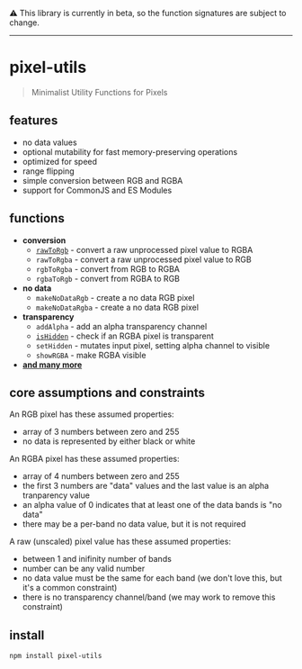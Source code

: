 ⚠️ This library is currently in beta, so the function signatures are subject to change.

---

# pixel-utils
> Minimalist Utility Functions for Pixels

## features
- no data values
- optional mutability for fast memory-preserving operations
- optimized for speed
- range flipping
- simple conversion between RGB and RGBA
- support for CommonJS and ES Modules

## functions
- **conversion**
  - [`rawToRgb`](https://github.com/DanielJDufour/pixel-converters/tree/main/src/raw-to-rgb) - convert a raw unprocessed pixel value to RGBA
  - `rawToRgba` - convert a raw unprocessed pixel value to RGB
  - `rgbToRgba` - convert from RGB to RGBA
  - `rgbaToRgb` - convert from RGBA to RGB
- **no data**
  - `makeNoDataRgb` - create a no data RGB pixel
  - `makeNoDataRgba` - create a no data RGB pixel
- **transparency**
  - `addAlpha` - add an alpha transparency channel
  - [`isHidden`](https://github.com/DanielJDufour/pixel-converters/tree/main/src/is-hidden) - check if an RGBA pixel is transparent
  - `setHidden` - mutates input pixel, setting alpha channel to visible
  - `showRGBA` - make RGBA visible
- **[and many more](https://github.com/DanielJDufour/pixel-utils/tree/main/src)**

## core assumptions and constraints
An RGB pixel has these assumed properties:
- array of 3 numbers between zero and 255
- no data is represented by either black or white

An RGBA pixel has these assumed properties:
- array of 4 numbers between zero and 255
- the first 3 numbers are "data" values and the last value is an alpha tranparency value
- an alpha value of 0 indicates that at least one of the data bands is "no data"
- there may be a per-band no data value, but it is not required

A raw (unscaled) pixel value has these assumed properties:
- between 1 and inifinity number of bands
- number can be any valid number
- no data value must be the same for each band (we don't love this, but it's a common constraint)
- there is no transparency channel/band (we may work to remove this constraint)

## install
```bash
npm install pixel-utils
```
